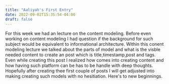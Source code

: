 ```yaml
---
title: "Aaliyah's First Entry"
date: 2022-09-02T15:35:54-04:00
draft: false
---
```


For this week we had an lecture on the content modeling.
Before even working on content modeling I had question if the background for such subject would be equivalent to informational architecture. Within this conent modeling lecture we talked about the parts of model and what is the visble needed content to create an post which is title,timestamp,post and tags. Even while creating this post I realized how comes into creating content and how having such platform can be has to be handle with deep thoughts. Hopefully after creating thee first couple of posts I will get adjusted into making creating such models with no hesitiation. Here's to new beginnings.